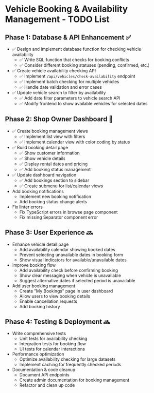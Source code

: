 # Vehicle Booking & Availability Management - TODO List

## Phase 1: Database & API Enhancement ✅
- ✅ Design and implement database function for checking vehicle availability
  - ✅ Write SQL function that checks for booking conflicts
  - ✅ Consider different booking statuses (pending, confirmed, etc.)
- ✅ Create vehicle availability checking API
  - ✅ Implement `/api/vehicles/check-availability` endpoint
  - ✅ Implement batch checking for multiple vehicles 
  - ✅ Handle date validation and error cases
- ✅ Update vehicle search to filter by availability
  - ✅ Add date filter parameters to vehicle search API
  - ✅ Modify frontend to show available vehicles for selected dates

## Phase 2: Shop Owner Dashboard 🔄
- ✅ Create booking management views
  - ✅ Implement list view with filters
  - ✅ Implement calendar view with color coding by status
- ✅ Build booking detail page
  - ✅ Show customer information
  - ✅ Show vehicle details
  - ✅ Display rental dates and pricing
  - ✅ Add booking status management
- ✅ Update dashboard navigation
  - ✅ Add bookings section to sidebar
  - ✅ Create submenu for list/calendar views
- Add booking notifications
  - Implement new booking notification
  - Add booking status change alerts
- Fix linter errors
  - Fix TypeScript errors in browse page component
  - Fix missing Separator component error

## Phase 3: User Experience 🔜
- Enhance vehicle detail page
  - Add availability calendar showing booked dates
  - Prevent selecting unavailable dates in booking form
  - Show visual indicators for available/unavailable dates
- Improve booking flow
  - Add availability check before confirming booking
  - Show clear messaging when vehicle is unavailable
  - Suggest alternative dates if selected period is unavailable
- Add user booking management
  - Create "My Bookings" page in user dashboard
  - Allow users to view booking details
  - Enable cancellation requests
  - Add booking history

## Phase 4: Testing & Deployment 🔜
- Write comprehensive tests
  - Unit tests for availability checking
  - Integration tests for booking flow
  - UI tests for calendar interactions
- Performance optimization
  - Optimize availability checking for large datasets
  - Implement caching for frequently checked periods
- Documentation & code cleanup
  - Document API endpoints
  - Create admin documentation for booking management
  - Refactor and clean up code 
